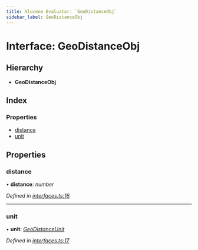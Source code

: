 ```yaml
---
title: Xlucene Evaluator: `GeoDistanceObj`
sidebar_label: GeoDistanceObj
---
```


# Interface: GeoDistanceObj

## Hierarchy

* **GeoDistanceObj**

## Index

### Properties

* [distance](geodistanceobj.md#distance)
* [unit](geodistanceobj.md#unit)

## Properties

###  distance

• **distance**: *number*

*Defined in [interfaces.ts:16](https://github.com/terascope/teraslice/blob/0ae31df4/packages/xlucene-evaluator/src/interfaces.ts#L16)*

___

###  unit

• **unit**: *[GeoDistanceUnit](../overview.md#geodistanceunit)*

*Defined in [interfaces.ts:17](https://github.com/terascope/teraslice/blob/0ae31df4/packages/xlucene-evaluator/src/interfaces.ts#L17)*
